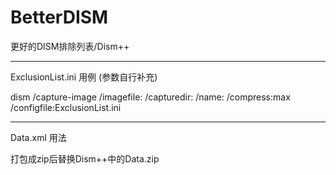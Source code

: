 # BetterDISM
更好的DISM排除列表/Dism++

---
ExclusionList.ini 用例 (参数自行补充)
 
dism /capture-image /imagefile: /capturedir: /name: /compress:max /configfile:ExclusionList.ini
 
---
Data.xml 用法
 
打包成zip后替换Dism++中的Data.zip
